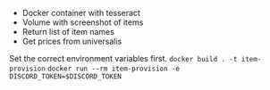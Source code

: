 * Docker container with tesseract
* Volume with screenshot of items
* Return list of item names
* Get prices from universalis

Set the correct environment variables first.
`docker build . -t item-provision`
`docker run --rm item-provision -e DISCORD_TOKEN=$DISCORD_TOKEN`